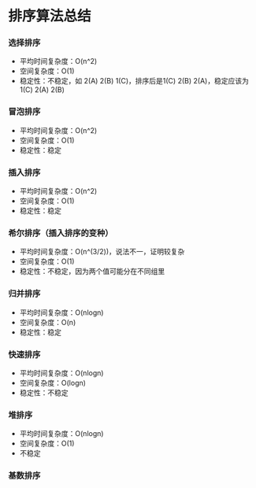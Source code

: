 # 排序算法总结


### 选择排序

* 平均时间复杂度：O(n^2)
* 空间复杂度：O(1)
* 稳定性：不稳定，如 2(A) 2(B) 1(C)，排序后是1(C) 2(B) 2(A)，稳定应该为1(C) 2(A) 2(B)


### 冒泡排序

* 平均时间复杂度：O(n^2)
* 空间复杂度：O(1)
* 稳定性：稳定


### 插入排序

* 平均时间复杂度：O(n^2)
* 空间复杂度：O(1)
* 稳定性：稳定


### 希尔排序（插入排序的变种）

* 平均时间复杂度：O(n^(3/2))，说法不一，证明较复杂
* 空间复杂度：O(1)
* 稳定性：不稳定，因为两个值可能分在不同组里


### 归并排序

* 平均时间复杂度：O(nlogn)
* 空间复杂度：O(n)
* 稳定性：稳定


### 快速排序

* 平均时间复杂度：O(nlogn)
* 空间复杂度：O(logn)
* 稳定性：不稳定


### 堆排序

* 平均时间复杂度：O(nlogn)
* 空间复杂度：O(1)
* 不稳定


### 基数排序
